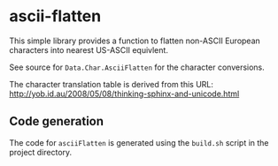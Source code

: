 # ascii-flatten

This simple library provides a function to flatten non-ASCII European
characters into nearest US-ASCII equivlent.

See source for `Data.Char.AsciiFlatten` for the character conversions.

The character translation table is derived from this URL:
http://yob.id.au/2008/05/08/thinking-sphinx-and-unicode.html



## Code generation

The code for `asciiFlatten` is generated using the `build.sh` script in the project directory.

